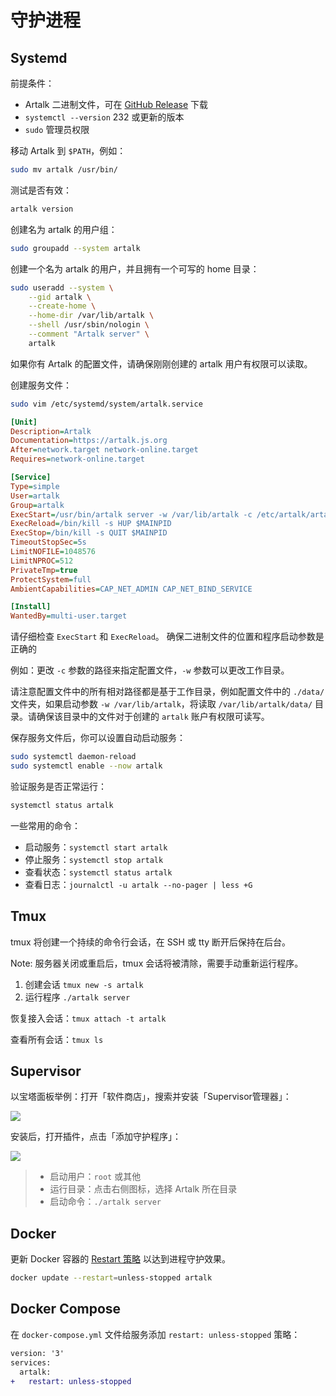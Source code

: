 # 守护进程

## Systemd

前提条件：

- Artalk 二进制文件，可在 [GitHub Release](https://github.com/ArtalkJS/Artalk/releases) 下载
- `systemctl --version` 232 或更新的版本
- `sudo` 管理员权限

移动 Artalk 到 `$PATH`，例如：

```bash
sudo mv artalk /usr/bin/
```

测试是否有效：

```bash
artalk version
```

创建名为 artalk 的用户组：

```bash
sudo groupadd --system artalk
```

创建一个名为 artalk 的用户，并且拥有一个可写的 home 目录：

```bash
sudo useradd --system \
    --gid artalk \
    --create-home \
    --home-dir /var/lib/artalk \
    --shell /usr/sbin/nologin \
    --comment "Artalk server" \
    artalk
```

如果你有 Artalk 的配置文件，请确保刚刚创建的 artalk 用户有权限可以读取。

创建服务文件：

```bash
sudo vim /etc/systemd/system/artalk.service
```

```ini
[Unit]
Description=Artalk
Documentation=https://artalk.js.org
After=network.target network-online.target
Requires=network-online.target

[Service]
Type=simple
User=artalk
Group=artalk
ExecStart=/usr/bin/artalk server -w /var/lib/artalk -c /etc/artalk/artalk.yml
ExecReload=/bin/kill -s HUP $MAINPID
ExecStop=/bin/kill -s QUIT $MAINPID
TimeoutStopSec=5s
LimitNOFILE=1048576
LimitNPROC=512
PrivateTmp=true
ProtectSystem=full
AmbientCapabilities=CAP_NET_ADMIN CAP_NET_BIND_SERVICE

[Install]
WantedBy=multi-user.target
```

请仔细检查 `ExecStart` 和 `ExecReload`。 确保二进制文件的位置和程序启动参数是正确的

例如：更改 `-c` 参数的路径来指定配置文件，`-w` 参数可以更改工作目录。

请注意配置文件中的所有相对路径都是基于工作目录，例如配置文件中的 `./data/` 文件夹，如果启动参数 `-w /var/lib/artalk`，将读取 `/var/lib/artalk/data/` 目录。请确保该目录中的文件对于创建的 `artalk` 账户有权限可读写。

保存服务文件后，你可以设置自动启动服务：

```bash
sudo systemctl daemon-reload
sudo systemctl enable --now artalk
```

验证服务是否正常运行：

```bash
systemctl status artalk
```

一些常用的命令：

- 启动服务：`systemctl start artalk`
- 停止服务：`systemctl stop artalk`
- 查看状态：`systemctl status artalk`
- 查看日志：`journalctl -u artalk --no-pager | less +G`

## Tmux

tmux 将创建一个持续的命令行会话，在 SSH 或 tty 断开后保持在后台。

Note: 服务器关闭或重启后，tmux 会话将被清除，需要手动重新运行程序。

1. 创建会话 `tmux new -s artalk`
2. 运行程序 `./artalk server`

恢复接入会话：`tmux attach -t artalk`

查看所有会话：`tmux ls`

## Supervisor

以宝塔面板举例：打开「软件商店」，搜索并安装「Supervisor管理器」：

![](/images/baota-supervisor/0.png)

安装后，打开插件，点击「添加守护程序」：

![](/images/baota-supervisor/1.png)

> - 启动用户：`root` 或其他
> - 运行目录：点击右侧图标，选择 Artalk 所在目录
> - 启动命令：`./artalk server`

## Docker

更新 Docker 容器的 [Restart 策略](https://docs.docker.com/config/containers/start-containers-automatically/#use-a-restart-policy) 以达到进程守护效果。

```bash
docker update --restart=unless-stopped artalk
```

## Docker Compose

在 `docker-compose.yml` 文件给服务添加 `restart: unless-stopped` 策略：

```diff
version: '3'
services:
  artalk:
+   restart: unless-stopped
```
